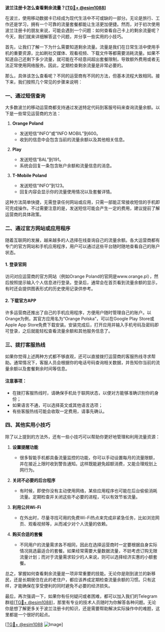 **波兰注册卡怎么查看剩余流量？[[TG💪+ @esim1088](https://t.me/s/esim1088)]**

在波兰，使用移动数据卡已经成为现代生活中不可或缺的一部分。无论是旅行、工作还是学习，拥有一个可靠的流量套餐都能让生活更加便捷。然而，对于初次使用波兰注册卡的朋友来说，可能会遇到一个问题：如何查看自己卡上的剩余流量呢？今天，我们就来详细解答这个问题，并分享一些实用的小技巧。

首先，让我们了解一下为什么需要知道剩余流量。流量是我们在日常生活中使用手机的重要资源，比如刷社交媒体、观看视频、下载文件等都需要消耗流量。如果不知道自己还剩下多少流量，就可能在不经意间超出套餐限制，导致额外费用或者无法正常使用网络服务。因此，定期检查剩余流量是非常必要的。

那么，具体该怎么查看呢？不同的运营商有不同的方法，但基本流程大致相同。接下来，我们按照几个常见的步骤来说明：

### 一、通过短信查询

大多数波兰的移动运营商都支持通过发送特定代码到客服号码来查询流量余额。以下是一些常见运营商的方法：

1. **Orange Poland**
   - 发送短信“INFO”或“INFO MOBIL”到600。
   - 收到的信息中会包含当前的流量余额以及其他相关信息。

2. **Play**
   - 发送短信“BAL”到191。
   - 系统会回复一条包含账户余额和流量信息的消息。

3. **T-Mobile Poland**
   - 发送短信“INFO”到123。
   - 回复内容会显示你的流量使用情况以及套餐详情。

这种方法简单快捷，无需登录任何网站或应用，只需一部能正常接收短信的手机即可完成操作。不过需要注意的是，发送短信可能会产生一定的费用，建议提前了解运营商的具体政策。

### 二、通过官方网站或应用程序

随着互联网的发展，越来越多的人选择在线查询自己的流量余额。各大运营商都有专门的官方网站和手机应用程序，用户可以通过这些平台随时随地查看自己的账户状态。

#### 1. 登录官网
访问对应运营商的官方网站（例如Orange Poland的官网是www.orange.pl），然后按照提示输入个人信息进行登录。登录后，通常会在首页看到流量余额的显示，有时还会提供图表形式的历史使用记录供参考。

#### 2. 下载官方APP
许多运营商还推出了自己的手机应用程序，方便用户随时管理自己的账户。以Orange为例，其官方应用名为“Orange Polska”，可以在Google Play Store或Apple App Store免费下载安装。安装完成后，打开应用并输入手机号码及密码即可登录，之后就能轻松查看流量余额和其他服务信息了。

### 三、拨打客服热线

如果你觉得上述两种方式都不够直观，还可以直接拨打运营商的客服热线寻求帮助。通常情况下，客服人员会根据你的电话号码查询相关数据，并告知你当前的流量余额以及套餐剩余时间等信息。

#### 注意事项：
- 在拨打客服热线时，请确保手机处于联网状态，以便对方能够准确识别你的身份；
- 如果语言不通，可以选择英文或其他语言选项；
- 有些客服热线可能会收取一定费用，请事先确认。

### 四、其他实用小技巧

除了以上提到的方法外，还有一些小技巧可以帮助你更好地管理和利用流量资源：

1. **设置提醒功能**
   - 很多智能手机都具备流量监控的功能，你可以手动设置每月的流量限额，并在接近上限时收到警告通知。这样既能避免超额消费，又能合理规划上网行为。

2. **关闭不必要的后台程序**
   - 有时候，即使你没有主动使用网络，某些应用程序也可能在后台偷偷消耗流量。定期检查并关闭这些不必要的进程，可以有效节省流量。

3. **利用公共Wi-Fi**
   - 在外出时，尽量寻找可用的免费Wi-Fi热点来完成非紧急任务，比如浏览网页、观看视频等，从而减少对个人流量的依赖。

4. **购买合适的套餐**
   - 不同用户的流量需求各不相同，因此在选择运营商时一定要根据自身实际情况挑选最适合的套餐。如果经常需要大量数据流量，不妨考虑订购无限流量计划；而对于流量需求较少的人来说，则可以选择经济实惠的小额套餐。

总之，掌握如何查看剩余流量是一项非常重要的技能。无论你是刚到波兰的新移民，还是长期居住在此的老住户，都应该养成定期检查流量余额的习惯。只有这样，才能确保在享受便利的同时避免不必要的经济损失。

最后，再次强调一下，如果你有任何疑问或者困难，都可以加入我们的Telegram群组[[TG💪+ @esim1088](https://t.me/s/esim1088)]，那里有专业的技术人员随时为你解答各种问题。无论你是想了解更多关于波兰注册卡的知识，还是需要帮助解决实际操作中的难题，这里都是一个很好的起点。

[[TG💪+ @esim1088](https://t.me/s/esim1088) ![Image](https://i.postimg.cc/4NQfJmqS/Snipaste-2025-05-13-00-14-12.png)]